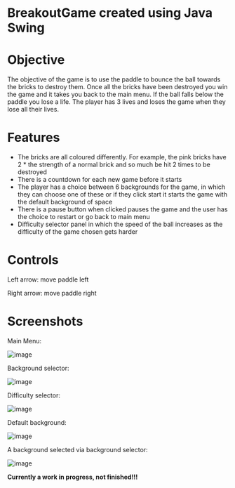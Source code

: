 # BreakoutGame created using **Java Swing**
# Objective
The objective of the game is to use the paddle to bounce the ball towards the bricks to destroy them. Once all the bricks have been destroyed you win the game and it takes you back to the main menu. If the ball falls below the paddle you lose a life. The player has 3 lives and loses the game when they lose all their lives.
# Features
- The bricks are all coloured differently. For example, the pink bricks have 2 * the strength of a normal brick and so much be hit 2 times to be destroyed
- There is a countdown for each new game before it starts 
- The player has a choice between 6 backgrounds for the game, in which they can choose one of these or if they click start it starts the game with the default background of space
- There is a pause button when clicked pauses the game and the user has the choice to restart or go back to main menu
- Difficulty selector panel in which the speed of the ball increases as the difficulty of the game chosen gets harder

# Controls
Left arrow: move paddle left

Right arrow: move paddle right 

# Screenshots 
Main Menu: 

![image](https://user-images.githubusercontent.com/41571606/187329406-4977aa99-06d3-4cd6-88a9-f9343aaf5760.png)

Background selector:

![image](https://user-images.githubusercontent.com/41571606/187329823-a0ba751b-1b81-49d7-9439-75aff0c40910.png)

Difficulty selector:

![image](https://user-images.githubusercontent.com/41571606/188005131-e0ae4aa8-0aed-4e69-8d28-2905e46b1c2f.png)

Default background:

![image](https://user-images.githubusercontent.com/41571606/187321302-2fd32b5c-00fe-4749-8dbb-44e8fa824e66.png)

A background selected via background selector: 

![image](https://user-images.githubusercontent.com/41571606/187830093-e5dad32e-9bc9-45da-9d38-c5190576bbea.png)


**Currently a work in progress, not finished!!!**
